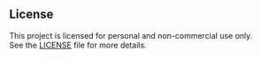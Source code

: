 ## License

This project is licensed for personal and non-commercial use only.  
See the [LICENSE](./LICENSE) file for more details.
